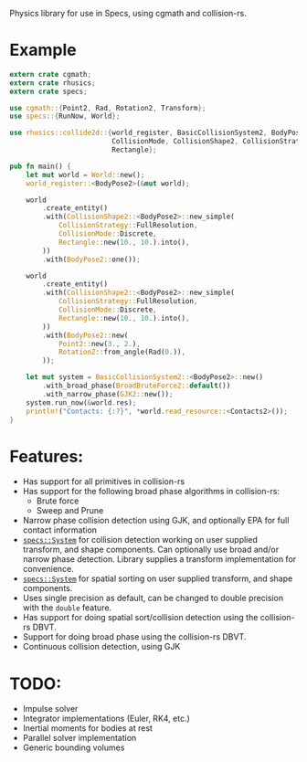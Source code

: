 Physics library for use in Specs, using cgmath and collision-rs.

# Example

```rust
extern crate cgmath;
extern crate rhusics;
extern crate specs;

use cgmath::{Point2, Rad, Rotation2, Transform};
use specs::{RunNow, World};

use rhusics::collide2d::{world_register, BasicCollisionSystem2, BodyPose2, BroadBruteForce2,
                         CollisionMode, CollisionShape2, CollisionStrategy, Contacts2, GJK2,
                         Rectangle};

pub fn main() {
    let mut world = World::new();
    world_register::<BodyPose2>(&mut world);

    world
        .create_entity()
        .with(CollisionShape2::<BodyPose2>::new_simple(
            CollisionStrategy::FullResolution,
            CollisionMode::Discrete,
            Rectangle::new(10., 10.).into(),
        ))
        .with(BodyPose2::one());

    world
        .create_entity()
        .with(CollisionShape2::<BodyPose2>::new_simple(
            CollisionStrategy::FullResolution,
            CollisionMode::Discrete,
            Rectangle::new(10., 10.).into(),
        ))
        .with(BodyPose2::new(
            Point2::new(3., 2.),
            Rotation2::from_angle(Rad(0.)),
        ));

    let mut system = BasicCollisionSystem2::<BodyPose2>::new()
        .with_broad_phase(BroadBruteForce2::default())
        .with_narrow_phase(GJK2::new());
    system.run_now(&world.res);
    println!("Contacts: {:?}", *world.read_resource::<Contacts2>());
}
```

# Features:

* Has support for all primitives in collision-rs
* Has support for the following broad phase algorithms in collision-rs:
  * Brute force
  * Sweep and Prune
* Narrow phase collision detection using GJK, and optionally EPA for full contact information
* [`specs::System`](https://docs.rs/specs/0.9.5/specs/trait.System.html) for collision
  detection working on user supplied transform, and shape components.
  Can optionally use broad and/or narrow phase detection.
  Library supplies a transform implementation for convenience.
* [`specs::System`](https://docs.rs/specs/0.9.5/specs/trait.System.html) for spatial
  sorting on user supplied transform, and shape components.
* Uses single precision as default, can be changed to double precision with the `double`
  feature.
* Has support for doing spatial sort/collision detection using the collision-rs DBVT.
* Support for doing broad phase using the collision-rs DBVT.
* Continuous collision detection, using GJK

# TODO:

* Impulse solver
* Integrator implementations (Euler, RK4, etc.) 
* Inertial moments for bodies at rest
* Parallel solver implementation
* Generic bounding volumes
